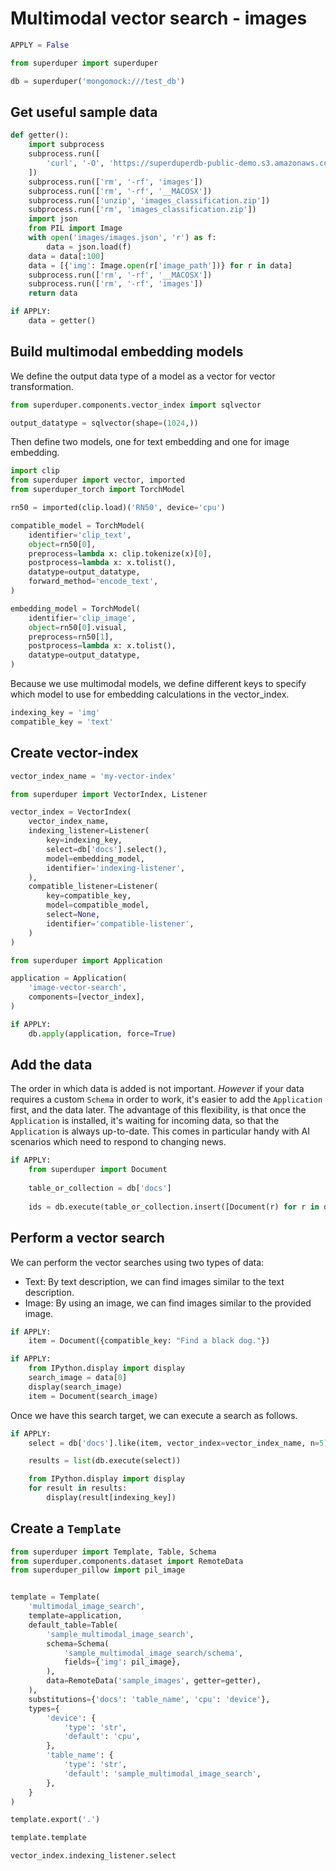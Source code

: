 # Multimodal vector search - images


```python
APPLY = False
```


```python
from superduper import superduper

db = superduper('mongomock:///test_db')
```

<!-- TABS -->
## Get useful sample data


```python
def getter():
    import subprocess
    subprocess.run([
        'curl', '-O', 'https://superduperdb-public-demo.s3.amazonaws.com/images_classification.zip',
    ])
    subprocess.run(['rm', '-rf', 'images'])
    subprocess.run(['rm', '-rf', '__MACOSX'])
    subprocess.run(['unzip', 'images_classification.zip'])
    subprocess.run(['rm', 'images_classification.zip'])
    import json
    from PIL import Image
    with open('images/images.json', 'r') as f:
        data = json.load(f)
    data = data[:100]
    data = [{'img': Image.open(r['image_path'])} for r in data]
    subprocess.run(['rm', '-rf', '__MACOSX'])
    subprocess.run(['rm', '-rf', 'images'])
    return data
```


```python
if APPLY:
    data = getter()
```

## Build multimodal embedding models

We define the output data type of a model as a vector for vector transformation.


```python
from superduper.components.vector_index import sqlvector

output_datatype = sqlvector(shape=(1024,))
```

Then define two models, one for text embedding and one for image embedding.


```python
import clip
from superduper import vector, imported
from superduper_torch import TorchModel

rn50 = imported(clip.load)('RN50', device='cpu')

compatible_model = TorchModel(
    identifier='clip_text',
    object=rn50[0],
    preprocess=lambda x: clip.tokenize(x)[0],
    postprocess=lambda x: x.tolist(),
    datatype=output_datatype,
    forward_method='encode_text',
)

embedding_model = TorchModel(
    identifier='clip_image',
    object=rn50[0].visual,
    preprocess=rn50[1],
    postprocess=lambda x: x.tolist(),
    datatype=output_datatype,
)
```

Because we use multimodal models, we define different keys to specify which model to use for embedding calculations in the vector_index.


```python
indexing_key = 'img'
compatible_key = 'text'
```

## Create vector-index


```python
vector_index_name = 'my-vector-index'
```


```python
from superduper import VectorIndex, Listener

vector_index = VectorIndex(
    vector_index_name,
    indexing_listener=Listener(
        key=indexing_key,
        select=db['docs'].select(),
        model=embedding_model,
        identifier='indexing-listener',
    ),
    compatible_listener=Listener(
        key=compatible_key,
        model=compatible_model,
        select=None,
        identifier='compatible-listener',
    )
)
```


```python
from superduper import Application

application = Application(
    'image-vector-search',
    components=[vector_index],
)

if APPLY:
    db.apply(application, force=True)
```

## Add the data

The order in which data is added is not important. *However* if your data requires a custom `Schema` in order to work, it's easier to add the `Application` first, and the data later. The advantage of this flexibility, is that once the `Application` is installed, it's waiting for incoming data, so that the `Application` is always up-to-date. This comes in particular handy with AI scenarios which need to respond to changing news.


```python
if APPLY:
    from superduper import Document
    
    table_or_collection = db['docs']
    
    ids = db.execute(table_or_collection.insert([Document(r) for r in data]))
```

## Perform a vector search

We can perform the vector searches using two types of data:

- Text: By text description, we can find images similar to the text description.
- Image: By using an image, we can find images similar to the provided image.


```python
if APPLY:
    item = Document({compatible_key: "Find a black dog."})
```


```python
if APPLY:
    from IPython.display import display
    search_image = data[0]
    display(search_image)
    item = Document(search_image)
```

Once we have this search target, we can execute a search as follows.


```python
if APPLY:
    select = db['docs'].like(item, vector_index=vector_index_name, n=5).select()

    results = list(db.execute(select))

    from IPython.display import display
    for result in results:
        display(result[indexing_key])
```

## Create a `Template`


```python
from superduper import Template, Table, Schema
from superduper.components.dataset import RemoteData
from superduper_pillow import pil_image


template = Template(
    'multimodal_image_search',
    template=application,
    default_table=Table(
        'sample_multimodal_image_search', 
        schema=Schema(
            'sample_multimodal_image_search/schema',
            fields={'img': pil_image},
        ),
        data=RemoteData('sample_images', getter=getter),
    ),
    substitutions={'docs': 'table_name', 'cpu': 'device'},
    types={
        'device': {
            'type': 'str',
            'default': 'cpu',
        },
        'table_name': {
            'type': 'str',
            'default': 'sample_multimodal_image_search',
        },
    }
)

template.export('.')
```


```python
template.template
```


```python
vector_index.indexing_listener.select
```
